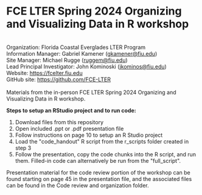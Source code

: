 # FCE LTER Spring 2024 Organizing and Visualizing Data in R workshop

 \
Organization: Florida Coastal Everglades LTER Program\
Information Manager: Gabriel Kamener ([gkamener\@fiu.edu](mailto:gkamener@fiu.edu))\
Site Manager: Michael Rugge ([ruggem\@fiu.edu](mailto:ruggem@fiu.edu))\
Lead Principal Investigator: John Kominoski ([jkominos\@fiu.edu](mailto:jkominos@fiu.edu))\
Website: <https://fcelter.fiu.edu>\
GitHub site: <https://github.com/FCE-LTER>\
 \
Materials from the in-person FCE LTER Spring 2024 Organizing and Visualizing Data in R workshop.

**Steps to setup an RStudio project and to run code:**

1. Download files from this repository
2. Open included .ppt or .pdf presentation file
3. Follow instructions on page 10 to setup an R Studio project
4. Load the "code_handout" R script from the r_scripts folder created in step 3
5. Follow the presentation, copy the code chunks into the R script, and run them. Filled-in code can alternatively be run from the "full_script".

Presentation material for the code review portion of the workshop can be found starting on page 45 in the presentation file, and the associated files can be found in the Code review and organization folder.
